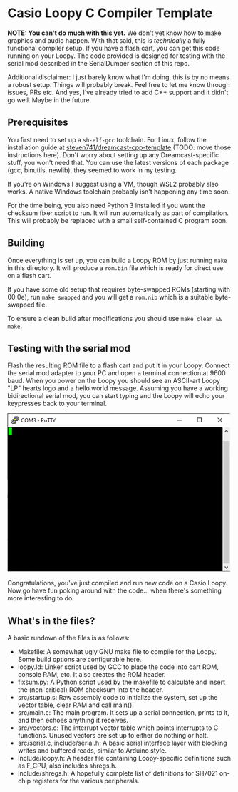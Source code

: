 # Casio Loopy C Compiler Template

**NOTE: You can't do much with this yet.** We don't yet know how to make graphics and audio happen.
With that said, this is *technically* a fully functional compiler setup.
If you have a flash cart, you can get this code running on your Loopy.
The code provided is designed for testing with the serial mod described in the SerialDumper section of this repo.  

Additional disclaimer: I just barely know what I'm doing, this is by no means a robust setup.
Things will probably break. Feel free to let me know through issues, PRs etc.
And yes, I've already tried to add C++ support and it didn't go well. Maybe in the future.  

## Prerequisites

You first need to set up a `sh-elf-gcc` toolchain. For Linux, follow the installation guide at
[steven741/dreamcast-cpp-template](https://github.com/steven741/dreamcast-cpp-template)
(TODO: move those instructions here).
Don't worry about setting up any Dreamcast-specific stuff, you won't need that.
You can use the latest versions of each package (gcc, binutils, newlib), they seemed to work in my testing.  

If you're on Windows I suggest using a VM, though WSL2 probably also works.
A native Windows toolchain probably isn't happening any time soon.  

For the time being, you also need Python 3 installed if you want the checksum fixer script to run.
It will run automatically as part of compilation.
This will probably be replaced with a small self-contained C program soon.  

## Building

Once everything is set up, you can build a Loopy ROM by just running `make` in this directory.
It will produce a `rom.bin` file which is ready for direct use on a flash cart.  

If you have some old setup that requires byte-swapped ROMs (starting with 00 0e),
run `make swapped` and you will get a `rom.nib` which is a suitable byte-swapped file.  

To ensure a clean build after modifications you should use `make clean && make`.  

## Testing with the serial mod

Flash the resulting ROM file to a flash cart and put it in your Loopy.
Connect the serial mod adapter to your PC and open a terminal connection at 9600 baud.
When you power on the Loopy you should see an ASCII-art Loopy "LP" hearts logo and a hello world message.
Assuming you have a working bidirectional serial mod, you can start typing and the Loopy will echo your keypresses back to your terminal.  

![serialdemo.gif](serialdemo.gif)

Congratulations, you've just compiled and run new code on a Casio Loopy.
Now go have fun poking around with the code... when there's something more interesting to do.  

## What's in the files?

A basic rundown of the files is as follows:  
- Makefile: A somewhat ugly GNU make file to compile for the Loopy. Some build options are configurable here.
- loopy.ld: Linker script used by GCC to place the code into cart ROM, console RAM, etc. It also creates the ROM header.
- fixsum.py: A Python script used by the makefile to calculate and insert the (non-critical) ROM checksum into the header.
- src/startup.s: Raw assembly code to initialize the system, set up the vector table, clear RAM and call main().
- src/main.c: The main program. It sets up a serial connection, prints to it, and then echoes anything it receives.
- src/vectors.c: The interrupt vector table which points interrupts to C functions. Unused vectors are set up to either do nothing or halt.
- src/serial.c, include/serial.h: A basic serial interface layer with blocking writes and buffered reads, similar to Arduino style.
- include/loopy.h: A header file containing Loopy-specific definitions such as F_CPU, also includes shregs.h.
- include/shregs.h: A hopefully complete list of definitions for SH7021 on-chip registers for the various peripherals.
